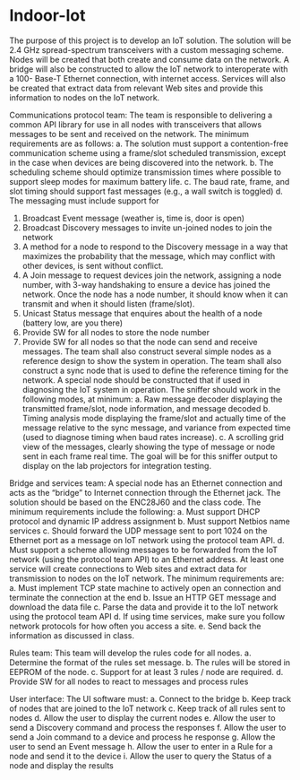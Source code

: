 # Indoor-Iot

The purpose of this project is to develop an IoT solution. The solution will be 2.4 GHz spread-spectrum
transceivers with a custom messaging scheme. Nodes will be created that both create and consume
data on the network. A bridge will also be constructed to allow the IoT network to interoperate with a 100-
Base-T Ethernet connection, with internet access. Services will also be created that extract data from
relevant Web sites and provide this information to nodes on the IoT network.

Communications protocol team:
The team is responsible to delivering a common API library for use in all nodes with transceivers that
allows messages to be sent and received on the network. The minimum requirements are as follows:
a. The solution must support a contention-free communication scheme using a frame/slot scheduled
transmission, except in the case when devices are being discovered into the network.
b. The scheduling scheme should optimize transmission times where possible to support sleep
modes for maximum battery life.
c. The baud rate, frame, and slot timing should support fast messages (e.g., a wall switch is
toggled)
d. The messaging must include support for
1. Broadcast Event message (weather is, time is, door is open)
2. Broadcast Discovery messages to invite un-joined nodes to join the network
3. A method for a node to respond to the Discovery message in a way that maximizes the
probability that the message, which may conflict with other devices, is sent without conflict.
4. A Join message to request devices join the network, assigning a node number, with 3-way
handshaking to ensure a device has joined the network. Once the node has a node number,
it should know when it can transmit and when it should listen (frame/slot).
5. Unicast Status message that enquires about the health of a node (battery low, are you there)
6. Provide SW for all nodes to store the node number
7. Provide SW for all nodes so that the node can send and receive messages.
The team shall also construct several simple nodes as a reference design to show the system in
operation. The team shall also construct a sync node that is used to define the reference timing for the
network.
A special node should be constructed that if used in diagnosing the IoT system in operation. The sniffer
should work in the following modes, at minimum:
a. Raw message decoder displaying the transmitted frame/slot, node information, and message
decoded
b. Timing analysis mode displaying the frame/slot and actually time of the message relative to the
sync message, and variance from expected time (used to diagnose timing when baud rates
increase).
c. A scrolling grid view of the messages, clearly showing the type of message or node sent in each
frame real time.
The goal will be for this sniffer output to display on the lab projectors for integration testing.


Bridge and services team:
A special node has an Ethernet connection and acts as the “bridge” to Internet connection through the
Ethernet jack. The solution should be based on the ENC28J60 and the class code. The minimum
requirements include the following:
a. Must support DHCP protocol and dynamic IP address assignment
b. Must support Netbios name services
c. Should forward the UDP message sent to port 1024 on the Ethernet port as a message on IoT
network using the protocol team API.
d. Must support a scheme allowing messages to be forwarded from the IoT network (using the
protocol team API) to an Ethernet address.
At least one service will create connections to Web sites and extract data for transmission to nodes on
the IoT network. The minimum requirements are:
a. Must implement TCP state machine to actively open an connection and terminate the connection
at the end
b. Issue an HTTP GET message and download the data file
c. Parse the data and provide it to the IoT network using the protocol team API
d. If using time services, make sure you follow network protocols for how often you access a site.
e. Send back the information as discussed in class.


Rules team:
This team will develop the rules code for all nodes.
a. Determine the format of the rules set message.
b. The rules will be stored in EEPROM of the node.
c. Support for at least 3 rules / node are required.
d. Provide SW for all nodes to react to messages and process rules


User interface:
The UI software must:
a. Connect to the bridge
b. Keep track of nodes that are joined to the IoT network
c. Keep track of all rules sent to nodes
d. Allow the user to display the current nodes
e. Allow the user to send a Discovery command and process the responses
f. Allow the user to send a Join command to a device and process he response
g. Allow the user to send an Event message
h. Allow the user to enter in a Rule for a node and send it to the device
i. Allow the user to query the Status of a node and display the results

